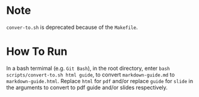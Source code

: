 # Note

`conver-to.sh` is deprecated because of the `Makefile`.

# How To Run

In a bash termimal (e.g. `Git Bash`), in the root directory, enter `bash scripts/convert-to.sh html guide`, to convert `markdown-guide.md` to `markdown-guide.html`. Replace `html` for `pdf` and/or replace `guide` for `slide` in the arguments to convert to pdf guide and/or slides respectively.

